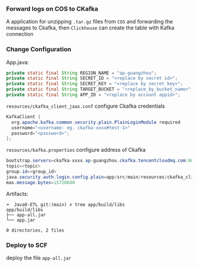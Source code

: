### Forward logs on COS to CKafka


A application for unzipping `.tar.gz` files from `COS` and forwarding the messages to Ckafka, then `Clickhouse` can create the table with Kafka connection

### Change Configuration

App.java:

```java
private static final String REGION_NAME = "ap-guangzhou";
private static final String SECRET_ID = "<replace by secret id>";
private static final String SECRET_KEY = "<replace by secret key>";
private static final String TARGET_BUCKET = "<replace_by_bucket_name>";
private static final String APP_ID = "<replace by account appid>";     

```

`resources/ckafka_client_jaas.conf` configure Ckafka credentials

```java
KafkaClient {
  org.apache.kafka.common.security.plain.PlainLoginModule required
  username="<username: eg. ckafka-xxxx#test-1>" 
  password="<password>";
};

```

`resources/kafka.properties` configure address of Ckafka

```java
bootstrap.servers=ckafka-xxxx.ap-guangzhou.ckafka.tencentcloudmq.com:6002
topic=<topic>
group.id=<group_id>
java.security.auth.login.config.plain=app/src/main/resources/ckafka_client_jaas.conf
max.message.bytes=15728640
```

Artifacts:

```
➜  Java8-ETL git:(main) ✗ tree app/build/libs
app/build/libs
├── app-all.jar
└── app.jar

0 directories, 2 files

```

### Deploy to SCF

deploy the file `app-all.jar`
